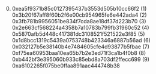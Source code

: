 0) 0xea5f9371b85c0127395437b3553d505b10cc66f2
(1) 0x3b20f67aff8f60b2f6e00cb954965fe6e442ada4
(2) 0x3fb781b9956051be834f7cda8ae18df37d223b70
(3) 0x2e663cf568224a4358b7a10783b799fb31960c52
(4) 0x5870afb5d448c417381dc3108521f521522e3f85
(5) 0x1d8bcc1319c5439a0753748b423346a6887b56ad
(6) 0x032127b5e38140b4e7484605cfe4d93877b5fbae
(7) 0xf75ea60953baa10ea65b7b2e3ed71f3ca1b4f0b8
(8) 0xb442bf3e395060b933c85ebd8a703df2ffecc699
(9) 0xa6102265f075be0ffaa891aac444748b38